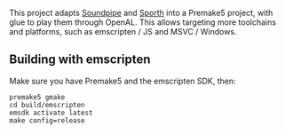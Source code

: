 This project adapts [Soundpipe](https://paulbatchelor.github.io/proj/soundpipe.html) and [Sporth](https://paulbatchelor.github.io/proj/sporth.html) into a Premake5 project, with glue to play them through OpenAL. This allows targeting more toolchains and platforms, such as emscripten / JS and MSVC / Windows. 

## Building with emscripten
Make sure you have Premake5 and the emscripten SDK, then:

	premake5 gmake
	cd build/emscripten
	emsdk activate latest
	make config=release